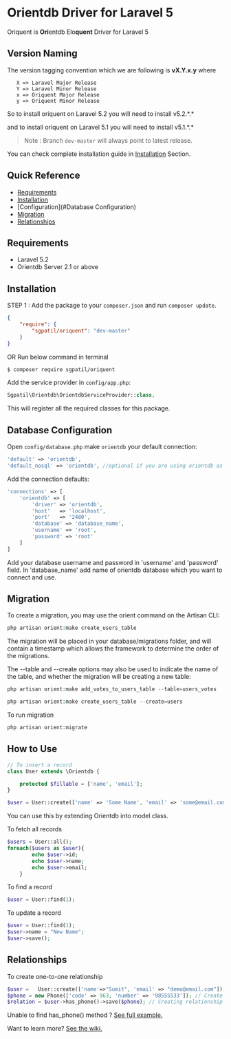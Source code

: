 
# Orientdb Driver for Laravel 5


Oriquent is <b>Ori</b>entdb  Elo<b>quent</b> Driver for Laravel 5

## Version Naming
   The version tagging convention which we are following is <b>vX.Y.x.y</b> where
   
       X => Laravel Major Release
       Y => Laravel Minor Release
       x => Oriquent Major Release
       y => Oriquent Minor Release
   
   
   So to install oriquent on Laravel 5.2 you will need to install v5.2.\*.\*
   
   and to install oriquent on Laravel 5.1 you will need to install v5.1.\*.\*
   
   > Note : Branch `dev-master` will always point to latest release.
   
   You can check complete installation guide in [Installation](#installation) Section.

## Quick Reference

 - [Requirements](#requirements)
 - [Installation](#installation)
 - [Configuration](#Database Configuration)
 - [Migration](#migration)
 - [Relationships](#relationships)

## Requirements
   * Laravel 5.2
   * Orientdb Server 2.1 or above

## Installation
STEP 1 :
Add the package to your `composer.json` and run `composer update`.

```json
{
    "require": {
        "sgpatil/oriquent": "dev-master"
    }
}
```

OR
Run below command in terminal

```sh
$ composer require sgpatil/oriquent
```

Add the service provider in `config/app.php`:

```php
Sgpatil\Orientdb\OrientdbServiceProvider::class,
```

This will register all the required classes for this package.

## Database Configuration

Open `config/database.php`
make `orientdb` your default connection:

```php
'default' => 'orientdb',
'default_nosql' => 'orientdb', //optional if you are using orientdb as a secondary connection
```

Add the connection defaults:

```php
'connections' => [
    'orientdb' => [
        'driver' => 'orientdb',
        'host'   => 'localhost',
        'port'   => '2480',
        'database' => 'database_name',
        'username' => 'root',
        'password' => 'root'
    ]
]
```

Add your database username and password in 'username' and 'password' field. In 'database_name' add name of orientdb database which you want to connect and use.

## Migration

To create a migration, you may use the orient command on the Artisan CLI:

```php
php artisan orient:make create_users_table
```

The migration will be placed in your database/migrations folder, and will contain a timestamp which allows the framework to determine the order of the migrations.

The --table and --create options may also be used to indicate the name of the table, and whether the migration will be creating a new table:
```php
php artisan orient:make add_votes_to_users_table --table=users_votes

php artisan orient:make create_users_table --create=users
```
To run migration 
```php
php artisan orient:migrate
```

## How to Use
```php
// To insert a record
class User extends \Orientdb {

    protected $fillable = ['name', 'email'];
}

$user = User::create(['name' => 'Some Name', 'email' => 'some@email.com']);

```
You can use this by extending Orientdb into model class. 


To fetch all records
```php
$users = User::all();
foreach($users as $user){
        echo $user->id;
        echo $user->name;
        echo $user->email;
    }
```
To find a record
```php
$user = User::find(1);
```
To update a record
```php
$user = User::find(1);
$user->name = "New Name";
$user->save();
```
## Relationships
To create one-to-one relationship
```php
$user =   User::create(['name'=>"Sumit", 'email' => "demo@email.com"]); // Create User node
$phone = new Phone(['code' => 963, 'number' => '98555533']); // Create Phone node
$relation = $user->has_phone()->save($phone); // Creating relationship
```
Unable to find has_phone() method ? [See full example.](https://github.com/sgpatil/orientdb-laravel-5/wiki/Relationships)


Want to learn more? [See the wiki.](https://github.com/sgpatil/orientdb-laravel-5/wiki)
